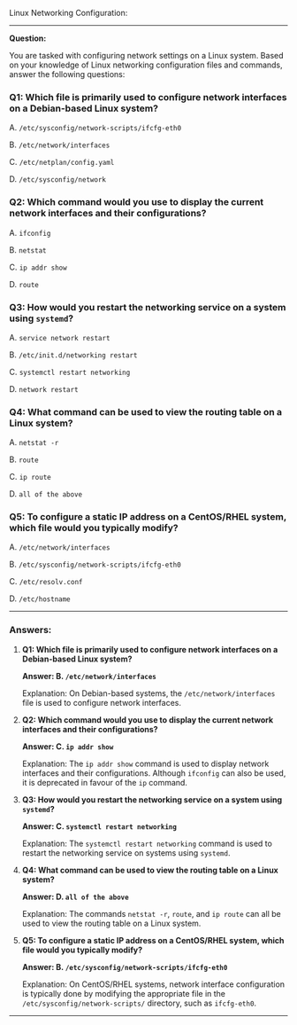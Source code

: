 Linux Networking Configuration:

---

**Question:**

You are tasked with configuring network settings on a Linux system. Based on your knowledge of Linux networking configuration files and commands, answer the following questions:

### Q1: Which file is primarily used to configure network interfaces on a Debian-based Linux system?

A. `/etc/sysconfig/network-scripts/ifcfg-eth0`

B. `/etc/network/interfaces`

C. `/etc/netplan/config.yaml`

D. `/etc/sysconfig/network`

### Q2: Which command would you use to display the current network interfaces and their configurations?

A. `ifconfig`

B. `netstat`

C. `ip addr show`

D. `route`

### Q3: How would you restart the networking service on a system using `systemd`?

A. `service network restart`

B. `/etc/init.d/networking restart`

C. `systemctl restart networking`

D. `network restart`

### Q4: What command can be used to view the routing table on a Linux system?

A. `netstat -r`

B. `route`

C. `ip route`

D. `all of the above`

### Q5: To configure a static IP address on a CentOS/RHEL system, which file would you typically modify?

A. `/etc/network/interfaces`

B. `/etc/sysconfig/network-scripts/ifcfg-eth0`

C. `/etc/resolv.conf`

D. `/etc/hostname`

---

### Answers:

1. **Q1: Which file is primarily used to configure network interfaces on a Debian-based Linux system?**

   **Answer: B. `/etc/network/interfaces`**

   Explanation: On Debian-based systems, the `/etc/network/interfaces` file is used to configure network interfaces.

2. **Q2: Which command would you use to display the current network interfaces and their configurations?**

   **Answer: C. `ip addr show`**

   Explanation: The `ip addr show` command is used to display network interfaces and their configurations. Although `ifconfig` can also be used, it is deprecated in favour of the `ip` command.

3. **Q3: How would you restart the networking service on a system using `systemd`?**

   **Answer: C. `systemctl restart networking`**

   Explanation: The `systemctl restart networking` command is used to restart the networking service on systems using `systemd`.

4. **Q4: What command can be used to view the routing table on a Linux system?**

   **Answer: D. `all of the above`**

   Explanation: The commands `netstat -r`, `route`, and `ip route` can all be used to view the routing table on a Linux system.

5. **Q5: To configure a static IP address on a CentOS/RHEL system, which file would you typically modify?**

   **Answer: B. `/etc/sysconfig/network-scripts/ifcfg-eth0`**

   Explanation: On CentOS/RHEL systems, network interface configuration is typically done by modifying the appropriate file in the `/etc/sysconfig/network-scripts/` directory, such as `ifcfg-eth0`.

---

